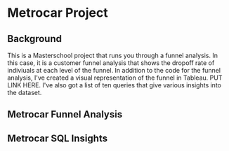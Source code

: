 # Metrocar Project

## Background

This is a Masterschool project that runs you through a funnel analysis. In this case, it is a customer funnel analysis that shows the dropoff rate of indiviuals at each level of the funnel. In addition to the code for the funnel analysis, I've created a visual representation of the funnel in Tableau. PUT LINK HERE. I've also got a list of ten queries that give various insights into the dataset.

## Metrocar Funnel Analysis

## Metrocar SQL Insights
